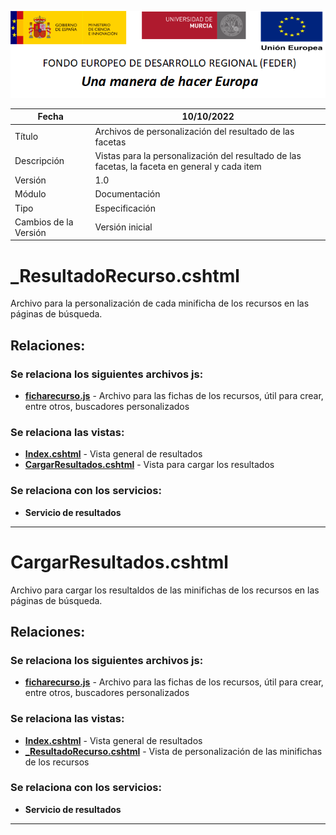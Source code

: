 ![](../../../../Docs/media/CabeceraDocumentosMD.png)

| Fecha         | 10/10/2022                                                   |
| ------------- | ------------------------------------------------------------ |
|Título|Archivos de personalización del resultado de las facetas|
|Descripción|Vistas para la personalización del resultado de las facetas, la faceta en general y cada item|
|Versión|1.0|
|Módulo|Documentación|
|Tipo|Especificación|
|Cambios de la Versión|Versión inicial|


# _ResultadoRecurso.cshtml
Archivo para la personalización de cada minificha de los recursos en las páginas de búsqueda.

## Relaciones:
### Se relaciona los siguientes archivos js:
- [**ficharecurso.js**](https://github.com/HerculesCRUE/Commons-ED-MA/blob/main/Web/Estilos/theme/ficharecurso.js) - Archivo para las fichas de los recursos, útil para crear, entre otros, buscadores personalizados

### Se relaciona las vistas:
- [**Index.cshtml**](https://github.com/HerculesCRUE/Commons-ED-MA/blob/main/Web/Views/Views/Busqueda/Index.cshtml) - Vista general de resultados
- [**CargarResultados.cshtml**](https://github.com/HerculesCRUE/Commons-ED-MA/blob/main/Web/Views/Views/CargadorResultados/CargarResultados.cshtml) - Vista para cargar los resultados

### Se relaciona con los servicios:
- **Servicio de resultados**

---
# CargarResultados.cshtml
Archivo para cargar los resultaldos de las minifichas de los recursos en las páginas de búsqueda.

## Relaciones:
### Se relaciona los siguientes archivos js:
- [**ficharecurso.js**](https://github.com/HerculesCRUE/Commons-ED-MA/blob/main/Web/Estilos/theme/ficharecurso.js) - Archivo para las fichas de los recursos, útil para crear, entre otros, buscadores personalizados

### Se relaciona las vistas:
- [**Index.cshtml**](https://github.com/HerculesCRUE/Commons-ED-MA/blob/main/Web/Views/Views/Busqueda/Index.cshtml) - Vista general de resultados
- [**_ResultadoRecurso.cshtml**](https://github.com/HerculesCRUE/Commons-ED-MA/blob/main/Web/Views/Views/CargadorResultados/CargarResultados.cshtml) - Vista de personalización de las minifichas de los recursos

### Se relaciona con los servicios:
- **Servicio de resultados**

---